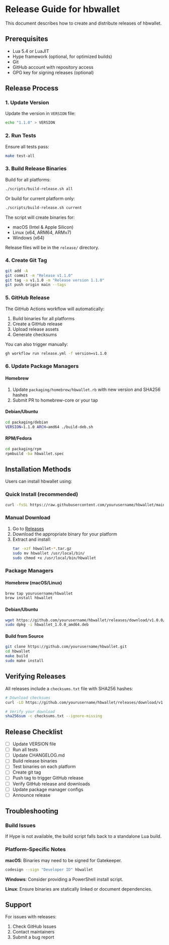 # Release Guide for hbwallet

This document describes how to create and distribute releases of hbwallet.

## Prerequisites

- Lua 5.4 or LuaJIT
- Hype framework (optional, for optimized builds)
- Git
- GitHub account with repository access
- GPG key for signing releases (optional)

## Release Process

### 1. Update Version

Update the version in `VERSION` file:
```bash
echo "1.1.0" > VERSION
```

### 2. Run Tests

Ensure all tests pass:
```bash
make test-all
```

### 3. Build Release Binaries

Build for all platforms:
```bash
./scripts/build-release.sh all
```

Or build for current platform only:
```bash
./scripts/build-release.sh current
```

The script will create binaries for:
- macOS (Intel & Apple Silicon)
- Linux (x64, ARM64, ARMv7)
- Windows (x64)

Release files will be in the `release/` directory.

### 4. Create Git Tag

```bash
git add -A
git commit -m "Release v1.1.0"
git tag -a v1.1.0 -m "Release version 1.1.0"
git push origin main --tags
```

### 5. GitHub Release

The GitHub Actions workflow will automatically:
1. Build binaries for all platforms
2. Create a GitHub release
3. Upload release assets
4. Generate checksums

You can also trigger manually:
```bash
gh workflow run release.yml -f version=v1.1.0
```

### 6. Update Package Managers

#### Homebrew
1. Update `packaging/homebrew/hbwallet.rb` with new version and SHA256 hashes
2. Submit PR to homebrew-core or your tap

#### Debian/Ubuntu
```bash
cd packaging/debian
VERSION=1.1.0 ARCH=amd64 ./build-deb.sh
```

#### RPM/Fedora
```bash
cd packaging/rpm
rpmbuild -ba hbwallet.spec
```

## Installation Methods

Users can install hbwallet using:

### Quick Install (recommended)
```bash
curl -fsSL https://raw.githubusercontent.com/yourusername/hbwallet/main/install.sh | bash
```

### Manual Download
1. Go to [Releases](https://github.com/yourusername/hbwallet/releases)
2. Download the appropriate binary for your platform
3. Extract and install:
   ```bash
   tar -xzf hbwallet-*.tar.gz
   sudo mv hbwallet /usr/local/bin/
   sudo chmod +x /usr/local/bin/hbwallet
   ```

### Package Managers

#### Homebrew (macOS/Linux)
```bash
brew tap yourusername/hbwallet
brew install hbwallet
```

#### Debian/Ubuntu
```bash
wget https://github.com/yourusername/hbwallet/releases/download/v1.0.0/hbwallet_1.0.0_amd64.deb
sudo dpkg -i hbwallet_1.0.0_amd64.deb
```

#### Build from Source
```bash
git clone https://github.com/yourusername/hbwallet.git
cd hbwallet
make build
sudo make install
```

## Verifying Releases

All releases include a `checksums.txt` file with SHA256 hashes:

```bash
# Download checksums
curl -LO https://github.com/yourusername/hbwallet/releases/download/v1.0.0/checksums.txt

# Verify your download
sha256sum -c checksums.txt --ignore-missing
```

## Release Checklist

- [ ] Update VERSION file
- [ ] Run all tests
- [ ] Update CHANGELOG.md
- [ ] Build release binaries
- [ ] Test binaries on each platform
- [ ] Create git tag
- [ ] Push tag to trigger GitHub release
- [ ] Verify GitHub release and downloads
- [ ] Update package manager configs
- [ ] Announce release

## Troubleshooting

### Build Issues

If Hype is not available, the build script falls back to a standalone Lua build.

### Platform-Specific Notes

**macOS**: Binaries may need to be signed for Gatekeeper.
```bash
codesign --sign "Developer ID" hbwallet
```

**Windows**: Consider providing a PowerShell install script.

**Linux**: Ensure binaries are statically linked or document dependencies.

## Support

For issues with releases:
1. Check GitHub Issues
2. Contact maintainers
3. Submit a bug report